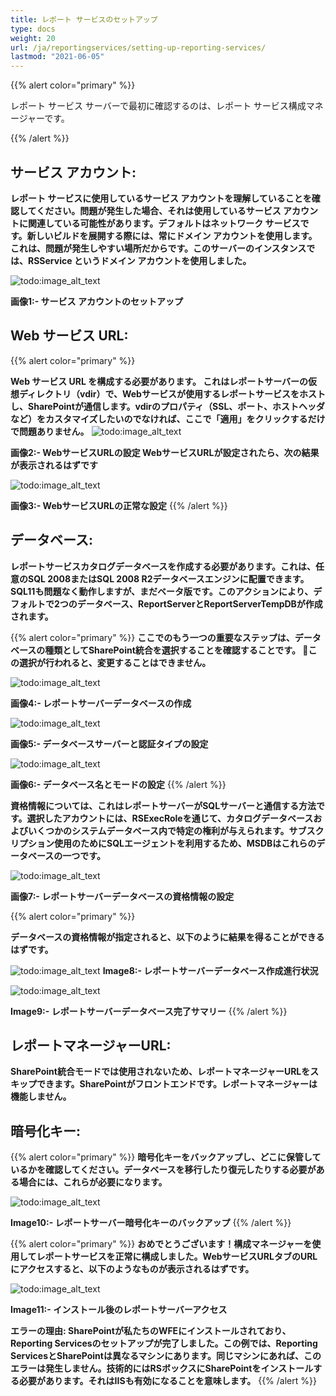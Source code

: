 ```yaml
---
title: レポート サービスのセットアップ
type: docs
weight: 20
url: /ja/reportingservices/setting-up-reporting-services/
lastmod: "2021-06-05"
---
```


{{% alert color="primary" %}}

レポート サービス サーバーで最初に確認するのは、レポート サービス構成マネージャーです。

{{% /alert %}}

## サービス アカウント:

**レポート サービスに使用しているサービス アカウントを理解していることを確認してください。問題が発生した場合、それは使用しているサービス アカウントに関連している可能性があります。デフォルトはネットワーク サービスです。新しいビルドを展開する際には、常にドメイン アカウントを使用します。これは、問題が発生しやすい場所だからです。このサーバーのインスタンスでは、RSService というドメイン アカウントを使用しました。**

![todo:image_alt_text](setting-up-reporting-services_1.png)

**画像1:- サービス アカウントのセットアップ**

## Web サービス URL:

{{% alert color="primary" %}}

**Web サービス URL を構成する必要があります。 これはレポートサーバーの仮想ディレクトリ（vdir）で、Webサービスが使用するレポートサービスをホストし、SharePointが通信します。vdirのプロパティ（SSL、ポート、ホストヘッダなど）をカスタマイズしたいのでなければ、ここで「適用」をクリックするだけで問題ありません。**
![todo:image_alt_text](setting-up-reporting-services_2.png)

**画像2:- WebサービスURLの設定 WebサービスURLが設定されたら、次の結果が表示されるはずです**

![todo:image_alt_text](setting-up-reporting-services_3.png)

**画像3:- WebサービスURLの正常な設定**
{{% /alert %}}

## データベース:

**レポートサービスカタログデータベースを作成する必要があります。これは、任意のSQL 2008またはSQL 2008 R2データベースエンジンに配置できます。SQL11も問題なく動作しますが、まだベータ版です。このアクションにより、デフォルトで2つのデータベース、ReportServerとReportServerTempDBが作成されます。**

{{% alert color="primary" %}}
**ここでのもう一つの重要なステップは、データベースの種類としてSharePoint統合を選択することを確認することです。  この選択が行われると、変更することはできません。**

![todo:image_alt_text](setting-up-reporting-services_4.png)

**画像4:- レポートサーバーデータベースの作成**

![todo:image_alt_text](setting-up-reporting-services_5.png)

**画像5:- データベースサーバーと認証タイプの設定**

![todo:image_alt_text](setting-up-reporting-services_6.png)

**画像6:- データベース名とモードの設定**
{{% /alert %}}

**資格情報については、これはレポートサーバーがSQLサーバーと通信する方法です。選択したアカウントには、RSExecRoleを通じて、カタログデータベースおよびいくつかのシステムデータベース内で特定の権利が与えられます。サブスクリプション使用のためにSQLエージェントを利用するため、MSDBはこれらのデータベースの一つです。**

![todo:image_alt_text](setting-up-reporting-services_7.png)

**画像7:- レポートサーバーデータベースの資格情報の設定**

{{% alert color="primary" %}}

**データベースの資格情報が指定されると、以下のように結果を得ることができるはずです。**


![todo:image_alt_text](setting-up-reporting-services_8.png)
**Image8:- レポートサーバーデータベース作成進行状況**

![todo:image_alt_text](setting-up-reporting-services_9.png)

**Image9:- レポートサーバーデータベース完了サマリー**
{{% /alert %}}

## レポートマネージャーURL:

**SharePoint統合モードでは使用されないため、レポートマネージャーURLをスキップできます。SharePointがフロントエンドです。レポートマネージャーは機能しません。**

## 暗号化キー:

{{% alert color="primary" %}}
**暗号化キーをバックアップし、どこに保管しているかを確認してください。データベースを移行したり復元したりする必要がある場合には、これらが必要になります。**

![todo:image_alt_text](setting-up-reporting-services_10.png)

**Image10:- レポートサーバー暗号化キーのバックアップ**
{{% /alert %}}

{{% alert color="primary" %}}
**おめでとうございます！構成マネージャーを使用してレポートサービスを正常に構成しました。WebサービスURLタブのURLにアクセスすると、以下のようなものが表示されるはずです。**

![todo:image_alt_text](setting-up-reporting-services_11.png)

**Image11:- インストール後のレポートサーバーアクセス**

**エラーの理由: SharePointが私たちのWFEにインストールされており、Reporting Servicesのセットアップが完了しました。この例では、Reporting ServicesとSharePointは異なるマシンにあります。同じマシンにあれば、このエラーは発生しません。技術的にはRSボックスにSharePointをインストールする必要があります。それはIISも有効になることを意味します。**
{{% /alert %}}
